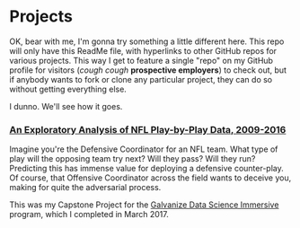 # Projects

OK, bear with me, I'm gonna try something a little different here. This repo will only have this ReadMe file, with hyperlinks to other GitHub repos for various projects. This way I get to feature a single "repo" on my GitHub profile for visitors (*cough cough* **prospective employers**) to check out, but if anybody wants to fork or clone any particular project, they can do so without getting everything else.
  
I dunno. We'll see how it goes.
  
### [An Exploratory Analysis of NFL Play-by-Play Data, 2009-2016](https://github.com/MMcCaffrey/GalvanizeCapstone)

Imagine you're the Defensive Coordinator for an NFL team. What type of play will the opposing team try next? Will they pass? Will they run? Predicting this has immense value for deploying a defensive counter-play. Of course, that Offensive Coordinator across the field wants to deceive you, making for quite the adversarial process.

This was my Capstone Project for the [Galvanize Data Science Immersive](https://new.galvanize.com/austin/data-science) program, which I completed in March 2017.




